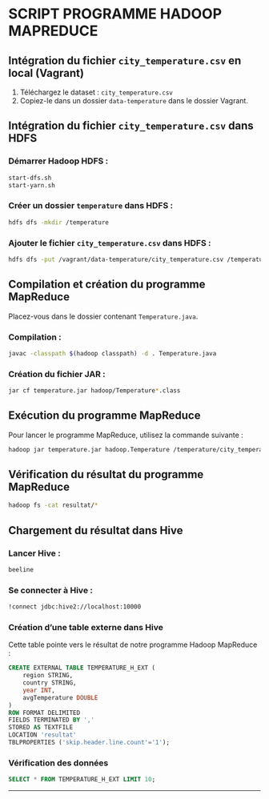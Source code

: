 # SCRIPT PROGRAMME HADOOP MAPREDUCE

## Intégration du fichier `city_temperature.csv` en local (Vagrant)
1. Téléchargez le dataset : `city_temperature.csv`
2. Copiez-le dans un dossier `data-temperature` dans le dossier Vagrant.

## Intégration du fichier `city_temperature.csv` dans HDFS

### Démarrer Hadoop HDFS :
```bash
start-dfs.sh
start-yarn.sh
```

### Créer un dossier `temperature` dans HDFS :
```bash
hdfs dfs -mkdir /temperature
```

### Ajouter le fichier `city_temperature.csv` dans HDFS :
```bash
hdfs dfs -put /vagrant/data-temperature/city_temperature.csv /temperature
```

## Compilation et création du programme MapReduce

Placez-vous dans le dossier contenant `Temperature.java`.

### Compilation :
```bash
javac -classpath $(hadoop classpath) -d . Temperature.java
```

### Création du fichier JAR :
```bash
jar cf temperature.jar hadoop/Temperature*.class
```

## Exécution du programme MapReduce

Pour lancer le programme MapReduce, utilisez la commande suivante :
```bash
hadoop jar temperature.jar hadoop.Temperature /temperature/city_temperature.csv resultat
```

## Vérification du résultat du programme MapReduce
```bash
hadoop fs -cat resultat/*
```

## Chargement du résultat dans Hive

### Lancer Hive :
```bash
beeline
```

### Se connecter à Hive :
```bash
!connect jdbc:hive2://localhost:10000
```

### Création d’une table externe dans Hive

Cette table pointe vers le résultat de notre programme Hadoop MapReduce :
```sql
CREATE EXTERNAL TABLE TEMPERATURE_H_EXT (
    region STRING,
    country STRING,
    year INT,
    avgTemperature DOUBLE
)
ROW FORMAT DELIMITED
FIELDS TERMINATED BY ','
STORED AS TEXTFILE
LOCATION 'resultat'
TBLPROPERTIES ('skip.header.line.count'='1');
```

### Vérification des données
```sql
SELECT * FROM TEMPERATURE_H_EXT LIMIT 10;
```

---
